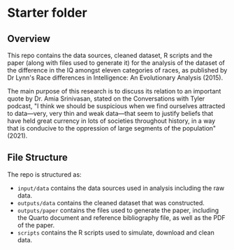 # Starter folder

## Overview

This repo contains the data sources, cleaned dataset, R scripts and the paper (along with files used to generate it) for the analysis of the dataset of the difference in the IQ amongst eleven categories of races, as published by Dr Lynn's Race differences in Intelligence: An Evolutionary Analysis (2015). 

 The main purpose of this research is to discuss its relation to an important quote by Dr. Amia Srinivasan, stated on the Conversations with Tyler podcast, "I think we should be suspicious when we find ourselves attracted to data—very, very thin and weak data—that seem to justify beliefs that have held great currency in lots of societies throughout history, in a way that is conducive to the oppression of large segments of the population" (2021). 

## File Structure

The repo is structured as:

-   `input/data` contains the data sources used in analysis including the raw data.
-   `outputs/data` contains the cleaned dataset that was constructed.
-   `outputs/paper` contains the files used to generate the paper, including the Quarto document and reference bibliography file, as well as the PDF of the paper. 
-   `scripts` contains the R scripts used to simulate, download and clean data.